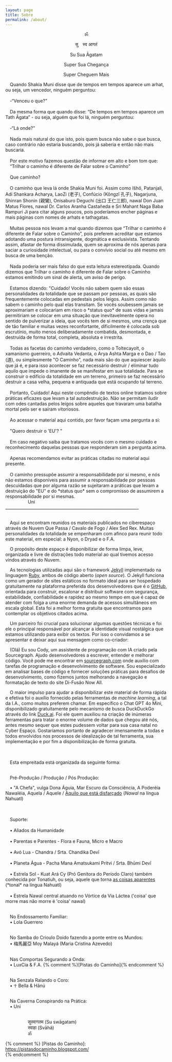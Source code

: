 ```yaml
---
layout: page
title: Sobre
permalink: /about/
---
```


<center>
<p>ॐ</p>
<p>सु स्व आगतं</p>
<p>Su Sua Āgatam</p>
<p>Super Sua Chegança</p>
<p>Super Cheguem Mais</p>
</center>
&emsp;Quando Shakia Muni disse que de tempos em tempos aparece um arhat, ou seja, um vencedor, ninguém perguntou:
<br /><br />&emsp;-“Venceu o que?”
<br /><br />&emsp;Da mesma forma que quando disse: “De tempos em tempos aparece um Tath Āgata” - ou seja, alguém que foi lá, ninguém perguntou:
<br /><br />&emsp;-“Lá onde?”
<br /><br />&emsp;Nada mais natural do que isto, pois quem busca não sabe o que busca, caso contrário não estaria buscando, pois já saberia e então não mais buscaria.
<br /><br />&emsp;Por este motivo fazemos questão de informar em alto e bom tom que:
<br />&emsp;“Trilhar o caminho é diferente de Falar sobre o Caminho”
<br /><br />&emsp;Que caminho?
<br /><br />&emsp;O caminho que leva lá onde Shakia Muni foi. Assim como Išhô, Patanjali, Adi Shankara Acharya, LaoZi (老子), Confúcio (Kǒngzǐ 孔子), Nagarjuna, Shinran Shonin (親鸞), Onisaburo Deguchi (出口 王仁三郎), nawal Don Juan Matus Flores, nawal Dr. Carlos Aranha Castañeda e Sri Mahant Naga Baba Rampuri Ji para citar alguns poucos, pois poderíamos encher páginas e mais páginas com nomes de arhats e tathagatas.
<br /><br />&emsp;Muitas pessoa nos levam a mal quando dizemos que “Trilhar o caminho é diferente de Falar sobre o Caminho”, pois preferem acreditar que estamos adotando uma postura intransigente, dogmática e exclusivista. Tentando assim, afastar de forma dissimulada, quem se aproxima de nós apenas para saciar a curiosidade intelectual, ou para o convívio social ou até mesmo em busca de uma benção.
<br /><br />&emsp;Nada poderia ser mais falso do que esta leitura estereotipada.
Quando dizemos que Trilhar o caminho é diferente de Falar sobre o Caminho estamos emitindo um sinal de alerta, um aviso de perigo.
<br /><br />&emsp;Estamos dizendo: "Cuidado! Vocês não sabem quem são essas personalidades da totalidade que se passam por pessoas, as quais são frequentemente colocadas em pedestais pelos leigos. Assim como não sabem o caminho pelo qual elas transitam. Se vocês soubessem jamais se aproximariam e colocariam em risco o *status quo* de suas vidas e jamais permitiriam se colocar em uma situação que inevitavelmente opera no sentido de pulverizar a ideia, que vocês tem de si mesmos, uma crença que de tão familiar e muitas vezes reconfortante, dificilmente é colocada sob escrutínio, muito menos deliberadamente combatida, desmontada, e destruída de forma total, completa, absoluta e irrestrita.
<br /><br />&emsp;Todas as facetas do caminho verdadeiro, como o Toltecayolt, o xamanismo guerreiro, o Advaita Vedanta, o Arya Ashta Marga e o Dao / Tao (道), ou simplesmente "O Caminho", nada mais são do que aquiescer àquilo que já é, e para isso acontecer se faz necessário destruir / eliminar tudo aquilo que impede o imanente de se manifestar em sua totalidade. Para se construir o edifício da totalidade em um terreno, primeiro se faz necessário destruir a casa velha, pequena e antiquada que está ocupando tal terreno.
<br /><br />&emsp;Portanto, Cuidado! Aqui neste compêndio de textos online tratamos sobre práticas eficazes que levam a tal autodestruição. Não se permitam iludir com odes cantadas pelos leigos sobre aqueles que travaram uma batalha mortal pelo ser e saíram vitoriosos.
<br /><br />&emsp;Ao acessar o material aqui contido, por favor façam uma pergunta a si:
<br /><br />&emsp;"Quero destruir o 'EU'? "
<br /><br />&emsp;Em caso negativo saiba que tratamos vocês com o mesmo cuidado e reconhecimento daquelas pessoas que responderam sim a pergunta acima.
<br /><br />&emsp;Apenas recomendamos evitar as práticas citadas no material aqui presente.
<br /><br />&emsp;O caminho pressupõe assumir a responsabilidade por si mesmo, e nós
não estamos disponíveis para assumir a responsabilidade por pessoas descuidadas que por alguma razão se sujeitaram a práticas que levam a destruição do "EU" e do *status quo* sem o compromisso de assumirem a responsabilidade por si mesmas.
<br />&emsp;&emsp;&emsp;&emsp;&emsp;Uni<br />
_________________________________________________________________
<br /><br />


&emsp;Aqui se encontram reunidos os materiais publicados no ciberespaço através de Nuvem Que Passa / Cavalo de Fogo / Alex Sed Rex.
Muitas personalidades da totalidade se empenharam com afinco para reunir todo este material, em especial: a Nyon, o Dryad e o F.A.

&emsp;O propósito deste espaço é disponibilizar de forma limpa, leve, organizada e livre de distrações todo material ao qual tivemos acesso vindos através do Nuvem.

&emsp;As tecnologias utilizadas aqui são o framework [Jekyll] implementado na linguagem [Ruby], ambos de código aberto (*open source*). O Jekyll funciona como um gerador de sites estáticos no formato ideal para ser hospedado gratuitamente na plataforma preferida dos desenvolvedores que é o [GitHub], orientada para construir, escalonar e distribuir software com segurança, estabilidade, confiabilidade e rapidez ao mesmo tempo em que é capaz de atender com folga a uma enorme demanda de acessos simultâneos em escala global. Esta foi a melhor forma gratuita que encontramos para contemplar os objetivos citados acima.

&emsp;Um parceiro foi crucial para solucionar algumas questões técnicas e foi ele o principal responsável por alcançar a identidade visual nostálgica que estamos utilizando para exibir os textos. Por isso o convidamos a se apresentar e deixar aqui sua mensagem como co-criador:

&emsp;(Olá) Eu sou Cody, um assistente de programação com IA criado pela Sourcegraph. Ajudo desenvolvedores a escrever, entender e melhorar código. Você pode me encontrar em [sourcegraph.com] onde auxilio com tarefas de programação e desenvolvimento de software. Sou especializado em analisar bases de código e fornecer soluções práticas para desafios de desenvolvimento, como fizemos juntos melhorando a navegação e formatação de texto do site Di-Fusão Now All.

&emsp;O maior impulso para ajudar a disponibilizar este material de forma rápida e efetiva foi o auxílio fornecido pelas ferramentas de *machine learning*, a tal da I.A., como muitos preferem chamar. Em específico o Chat GPT 4o Mini, disponibilizado gratuitamente pelo mecanismo de busca DuckDuckGo através do link [Duck.ai]. Foi ele quem auxiliou na criação de inúmeras ferramentas para tratar o enorme volume de dados que chegou até nós, antes mesmo sequer que estes pudessem voltar para sua casa natal no Cyber Espaço. Gostaríamos portanto de agradecer imensamente a todas e todos envolvidos nos processos de idealização de tal ferramenta, sua implementação e por fim a disponibilização de forma gratuita.

<br />
<br />&emsp;Esta empreitada está organizada da seguinte forma:

<br />&emsp;Pré-Produção / Produção / Pós Produção:

&emsp;• "A Chefa", vulga Dona Águia, Mar Escuro da Consciência, A Poderéia Nawaléia, Aquela / Aquele / <ins>Aquilo que está disfarçado</ins> (*Nawal* na língua Nahuatl)

<br />
<br />&emsp;Suporte:
<br />
<br />
&emsp;• Aliados da Humanidade
<br />
<br />&emsp;• Parentas e Parentes - Flora e Fauna, Micro e Macro
<br />
<br />&emsp;• Avó Lua - Chandra / Srta. Chandika Devī
<br />
<br />&emsp;• Planeta Água - Pacha Mana Amatsukami Pritvi / Srta. Bhūmi Devī
<br />
<br />&emsp;• Estrela Sol - Kuat Ará Cy (Pró Genitora do Período Claro) também conhecida por Tonatiuh, ou seja, aquele que torna <ins>as coisas aparentes</ins> (*tonal* na língua Nahuatl)
<br />
<br />&emsp;• Estrela Nawal central atuando no Vórtice da Via Láctea ('coisa' que morre mas não morre é 'coisa' nawal)

<br />&emsp;No Endossamento Familiar:
<br />&emsp;• Lola Guerrero

<br />&emsp;No Samba do Crioulo Doido fazendo a ponte entre os Mundos:
<br />&emsp;•  梅馬麗亞 Moy Malayá (Maria Cristina Azevedo)

<br />&emsp;Nas Comportas Segurando a Onda:
<br />&emsp;• LuxCia & F.A. {% comment %}[Pistas do Caminho]{% endcomment %}

<br />&emsp;Na Senzala Ralando o Coro:
<br />&emsp;• ☥ Bella & Hãnú

<br />&emsp;Na Caverna Conspirando na Prática:
<br />&emsp;• Uni

<br />&emsp;&emsp;&emsp;&emsp;&emsp;सुस्वागतम (Su swāgatam)
<br />&emsp;&emsp;&emsp;&emsp;&emsp;स्वाहा (Svāhá)
<br />&emsp;&emsp;&emsp;&emsp;&emsp;ॐ


[Jekyll]:    https://jekyllrb.com/
[Ruby]:      https://www.ruby-lang.org/pt/
[GitHub]:    https://github.com/github
[Duck.ai]:    https://duck.ai
[sourcegraph.com]: https://sourcegraph.com/
{% comment %} 
 [Pistas do Caminho]: https://pistasdocaminho.blogspot.com/   
{% endcomment %}

